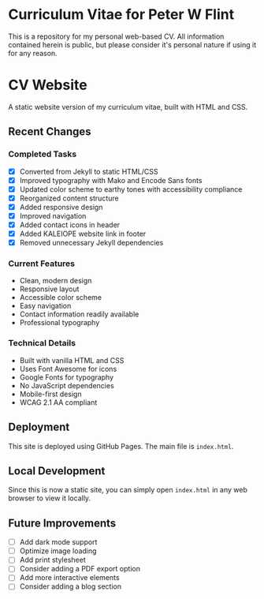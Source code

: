 # Curriculum Vitae for Peter W Flint

This is a repository for my personal web-based CV. All information contained herein is public, but please consider it's personal nature if using it for any reason.

# CV Website

A static website version of my curriculum vitae, built with HTML and CSS.

## Recent Changes

### Completed Tasks
- [x] Converted from Jekyll to static HTML/CSS
- [x] Improved typography with Mako and Encode Sans fonts
- [x] Updated color scheme to earthy tones with accessibility compliance
- [x] Reorganized content structure
- [x] Added responsive design
- [x] Improved navigation
- [x] Added contact icons in header
- [x] Added KALEIOPE website link in footer
- [x] Removed unnecessary Jekyll dependencies

### Current Features
- Clean, modern design
- Responsive layout
- Accessible color scheme
- Easy navigation
- Contact information readily available
- Professional typography

### Technical Details
- Built with vanilla HTML and CSS
- Uses Font Awesome for icons
- Google Fonts for typography
- No JavaScript dependencies
- Mobile-first design
- WCAG 2.1 AA compliant

## Deployment
This site is deployed using GitHub Pages. The main file is `index.html`.

## Local Development
Since this is now a static site, you can simply open `index.html` in any web browser to view it locally.

## Future Improvements
- [ ] Add dark mode support
- [ ] Optimize image loading
- [ ] Add print stylesheet
- [ ] Consider adding a PDF export option
- [ ] Add more interactive elements
- [ ] Consider adding a blog section
